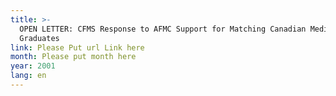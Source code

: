 ```yaml
---
title: >-
  OPEN LETTER: CFMS Response to AFMC Support for Matching Canadian Medical
  Graduates
link: Please Put url Link here
month: Please put month here
year: 2001
lang: en
---
```

